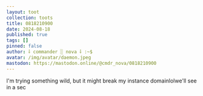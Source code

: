 ```yaml
---
layout: toot
collection: toots
title: 0818210900
date: 2024-08-18
published: true
tags: []
pinned: false
author: ⸸ commander ░ nova ⸸ :~$
avatar: /img/avatar/daemon.jpeg
mastodon: https://mastodon.online/@cmdr_nova/0818210900
---
```


I'm trying something wild, but it might break my instance domainlolwe'll see in a sec
